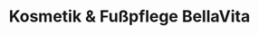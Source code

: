 ---
title: "Kosmetik & Fußpflege BellaVita"
url: /bruehl/kosmetik-und-fusspflege-bellavita/
shop: Kosmetik
---